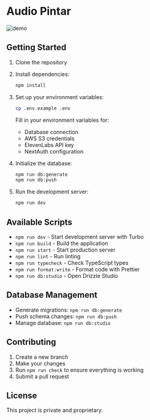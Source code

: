 # Audio Pintar

<!-- This is a starter code for mini bootcamp: https://dub.sh/ngooding-7-hari -->

![demo](https://assets.pika.style/0327b37e-b8d0-47af-80c5-f8cdeacbfd96/editor-images/screenshot-editor/pika-1735009615658.png)

## Getting Started

1. Clone the repository
2. Install dependencies:

   ```bash
   npm install
   ```

3. Set up your environment variables:

   ```bash
   cp .env.example .env
   ```

   Fill in your environment variables for:

   - Database connection
   - AWS S3 credentials
   - ElevenLabs API key
   - NextAuth configuration

4. Initialize the database:

   ```bash
   npm run db:generate
   npm run db:push
   ```

5. Run the development server:
   ```bash
   npm run dev
   ```

## Available Scripts

- `npm run dev` - Start development server with Turbo
- `npm run build` - Build the application
- `npm run start` - Start production server
- `npm run lint` - Run linting
- `npm run typecheck` - Check TypeScript types
- `npm run format:write` - Format code with Prettier
- `npm run db:studio` - Open Drizzle Studio

## Database Management

- Generate migrations: `npm run db:generate`
- Push schema changes: `npm run db:push`
- Manage database: `npm run db:studio`

## Contributing

1. Create a new branch
2. Make your changes
3. Run `npm run check` to ensure everything is working
4. Submit a pull request

## License

This project is private and proprietary.
